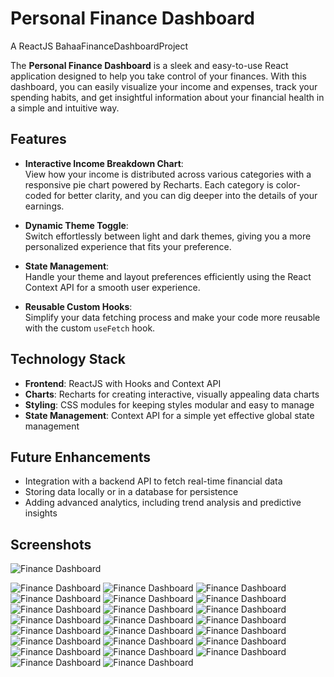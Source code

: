

# Personal Finance Dashboard
A ReactJS BahaaFinanceDashboardProject

The **Personal Finance Dashboard** is a sleek and easy-to-use React application designed to help you take control of your finances. With this dashboard, you can easily visualize your income and expenses, track your spending habits, and get insightful information about your financial health in a simple and intuitive way.

## Features

- **Interactive Income Breakdown Chart**:  
  View how your income is distributed across various categories with a responsive pie chart powered by Recharts. Each category is color-coded for better clarity, and you can dig deeper into the details of your earnings.

- **Dynamic Theme Toggle**:  
  Switch effortlessly between light and dark themes, giving you a more personalized experience that fits your preference.

- **State Management**:  
  Handle your theme and layout preferences efficiently using the React Context API for a smooth user experience.

- **Reusable Custom Hooks**:  
  Simplify your data fetching process and make your code more reusable with the custom `useFetch` hook.

## Technology Stack

- **Frontend**: ReactJS with Hooks and Context API
- **Charts**: Recharts for creating interactive, visually appealing data charts
- **Styling**: CSS modules for keeping styles modular and easy to manage
- **State Management**: Context API for a simple yet effective global state management


## Future Enhancements

- Integration with a backend API to fetch real-time financial data
- Storing data locally or in a database for persistence
- Adding advanced analytics, including trend analysis and predictive insights


## Screenshots

 ![Finance Dashboard](https://github.com/BahaaAbbas/ImagesHolder/blob/main/PersonalDashboard/a1.PNG?raw=true)
 
![Finance Dashboard](https://github.com/BahaaAbbas/ImagesHolder/blob/main/PersonalDashboard/a2.PNG?raw=true)
![Finance Dashboard](https://github.com/BahaaAbbas/ImagesHolder/blob/main/PersonalDashboard/aaaa1.PNG?raw=true)
![Finance Dashboard](https://github.com/BahaaAbbas/ImagesHolder/blob/main/PersonalDashboard/aaaaaaaa.PNG?raw=true)
![Finance Dashboard](https://github.com/BahaaAbbas/ImagesHolder/blob/main/PersonalDashboard/b1.PNG?raw=true)
![Finance Dashboard](https://github.com/BahaaAbbas/ImagesHolder/blob/main/PersonalDashboard/b2.PNG?raw=true)
![Finance Dashboard](https://github.com/BahaaAbbas/ImagesHolder/blob/main/PersonalDashboard/d1.PNG?raw=true)
![Finance Dashboard](https://github.com/BahaaAbbas/ImagesHolder/blob/main/PersonalDashboard/d2.PNG?raw=true)
![Finance Dashboard](https://github.com/BahaaAbbas/ImagesHolder/blob/main/PersonalDashboard/d3.PNG?raw=true)
![Finance Dashboard](https://github.com/BahaaAbbas/ImagesHolder/blob/main/PersonalDashboard/d4.PNG?raw=true)
![Finance Dashboard](https://github.com/BahaaAbbas/ImagesHolder/blob/main/PersonalDashboard/d5.PNG?raw=true)
![Finance Dashboard](https://github.com/BahaaAbbas/ImagesHolder/blob/main/PersonalDashboard/d6.PNG?raw=true)
![Finance Dashboard](https://github.com/BahaaAbbas/ImagesHolder/blob/main/PersonalDashboard/d7.PNG?raw=true)
![Finance Dashboard](https://github.com/BahaaAbbas/ImagesHolder/blob/main/PersonalDashboard/d8.PNG?raw=true)
![Finance Dashboard](https://github.com/BahaaAbbas/ImagesHolder/blob/main/PersonalDashboard/l11.PNG?raw=true)
![Finance Dashboard](https://github.com/BahaaAbbas/ImagesHolder/blob/main/PersonalDashboard/ll23.PNG?raw=true)
![Finance Dashboard](https://github.com/BahaaAbbas/ImagesHolder/blob/main/PersonalDashboard/n1.PNG?raw=true)
![Finance Dashboard](https://github.com/BahaaAbbas/ImagesHolder/blob/main/PersonalDashboard/p1.PNG?raw=true)
![Finance Dashboard](https://github.com/BahaaAbbas/ImagesHolder/blob/main/PersonalDashboard/p2.PNG?raw=true)
![Finance Dashboard](https://github.com/BahaaAbbas/ImagesHolder/blob/main/PersonalDashboard/w1.PNG?raw=true)
![Finance Dashboard](https://github.com/BahaaAbbas/ImagesHolder/blob/main/PersonalDashboard/w2.PNG?raw=true)
![Finance Dashboard](https://github.com/BahaaAbbas/ImagesHolder/blob/main/PersonalDashboard/y1.PNG?raw=true)
![Finance Dashboard](https://github.com/BahaaAbbas/ImagesHolder/blob/main/PersonalDashboard/y2.PNG?raw=true)
![Finance Dashboard](https://github.com/BahaaAbbas/ImagesHolder/blob/main/PersonalDashboard/y3.PNG?raw=true)
